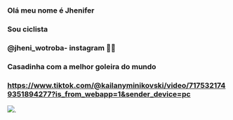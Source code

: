 
### Olá meu nome é Jhenifer 
### Sou ciclista
### @jheni_wotroba- instagram 📱🔐 
### Casadinha com a melhor goleira do mundo
### https://www.tiktok.com/@kailanyminikovski/video/7175321749351894277?is_from_webapp=1&sender_device=pc
![](https://media.tenor.com/EQ2mCPnPJMwAAAAC/lesbian-pride.gif).
